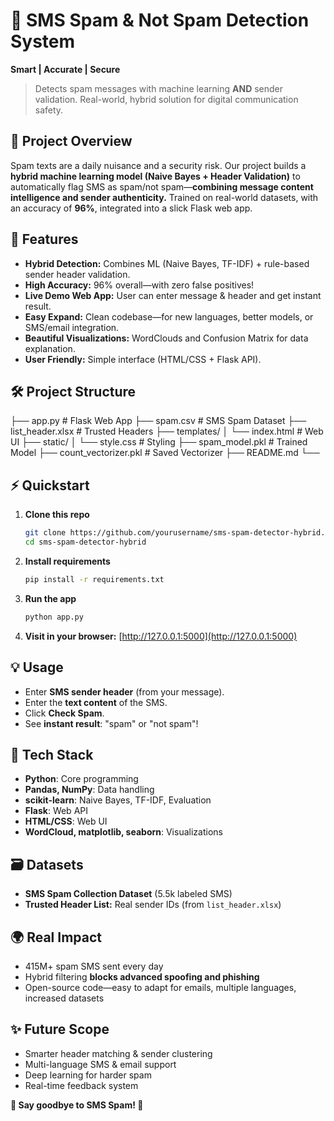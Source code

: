 # 📱 SMS Spam & Not Spam Detection System
**Smart | Accurate | Secure**
> Detects spam messages with machine learning **AND** sender validation. Real-world, hybrid solution for digital communication safety.

## 🚀 Project Overview
Spam texts are a daily nuisance and a security risk. Our project builds a **hybrid machine learning model (Naive Bayes + Header Validation)** to automatically flag SMS as spam/not spam—**combining message content intelligence and sender authenticity.** Trained on real-world datasets, with an accuracy of **96%**, integrated into a slick Flask web app.

## 🌟 Features
- **Hybrid Detection:** Combines ML (Naive Bayes, TF-IDF) + rule-based sender header validation.
- **High Accuracy:** 96% overall—with zero false positives!
- **Live Demo Web App:** User can enter message & header and get instant result.
- **Easy Expand:** Clean codebase—for new languages, better models, or SMS/email integration.
- **Beautiful Visualizations:** WordClouds and Confusion Matrix for data explanation.
- **User Friendly:** Simple interface (HTML/CSS + Flask API).

## 🛠️ Project Structure

├── app.py                  # Flask Web App
├── spam.csv                # SMS Spam Dataset
├── list_header.xlsx        # Trusted Headers
├── templates/
│   └── index.html          # Web UI
├── static/
│   └── style.css           # Styling
├── spam_model.pkl          # Trained Model
├── count_vectorizer.pkl    # Saved Vectorizer
├── README.md
└── 

## ⚡ Quickstart
1. **Clone this repo**
   ```sh
   git clone https://github.com/yourusername/sms-spam-detector-hybrid.git
   cd sms-spam-detector-hybrid
   ```
2. **Install requirements**
   ```sh
   pip install -r requirements.txt
   ```
3. **Run the app**
   ```sh
   python app.py
   ```
4. **Visit in your browser:** [http://127.0.0.1:5000](http://127.0.0.1:5000)

## 💡 Usage
- Enter **SMS sender header** (from your message).
- Enter the **text content** of the SMS.
- Click **Check Spam**.
- See **instant result**: "spam" or "not spam"!

## 🤖 Tech Stack
- **Python**: Core programming
- **Pandas, NumPy**: Data handling
- **scikit-learn**: Naive Bayes, TF-IDF, Evaluation
- **Flask**: Web API
- **HTML/CSS**: Web UI
- **WordCloud, matplotlib, seaborn**: Visualizations

## 🗃️ Datasets
- **SMS Spam Collection Dataset** (5.5k labeled SMS)
- **Trusted Header List:** Real sender IDs (from `list_header.xlsx`)

## 🌍 Real Impact
- 415M+ spam SMS sent every day
- Hybrid filtering **blocks advanced spoofing and phishing**
- Open-source code—easy to adapt for emails, multiple languages, increased datasets

## ✨ Future Scope
- Smarter header matching & sender clustering
- Multi-language SMS & email support
- Deep learning for harder spam
- Real-time feedback system
  
**🚫 Say goodbye to SMS Spam! 🚫**

